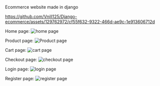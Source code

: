 Ecommerce website made in django


https://github.com/Vnill125/Django-ecommerce/assets/129762972/cf55f632-9322-466d-ae9c-1e913606712d

Home page:
![home page](https://github.com/Vnill125/Django-ecommerce/assets/129762972/4ceb45a5-7cf8-4551-84db-7605705a1f35)

Product page:
![Product page](https://github.com/Vnill125/Django-ecommerce/assets/129762972/cfc112a1-2224-4f1a-be13-f8ecfe159163)

Cart page:
![cart page](https://github.com/Vnill125/Django-ecommerce/assets/129762972/758b765b-7832-4484-bd78-109c8fbb04d3)

Checkout page:
![checkout page](https://github.com/Vnill125/Django-ecommerce/assets/129762972/0c3b2489-3ceb-4dde-b8f2-4e307b91ba55)

Login page:
![login page](https://github.com/Vnill125/Django-ecommerce/assets/129762972/116f1f27-59cc-4f67-b0cd-0deee71ead4a)

Register page:
![register page](https://github.com/Vnill125/Django-ecommerce/assets/129762972/0348160e-5f89-45c9-bcb9-4e986e1ac4c3)
